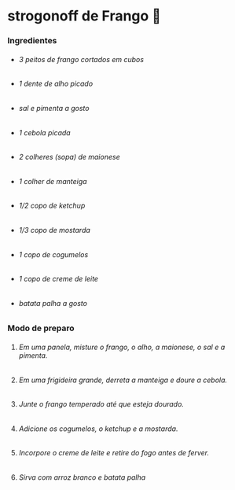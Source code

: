 # strogonoff de Frango :chicken:

### Ingredientes

- ###### 3 peitos de frango cortados em cubos

- ###### 1 dente de alho picado

- ###### sal e pimenta a gosto

- ###### 1 cebola picada

- ###### 2 colheres (sopa) de maionese

- ###### 1 colher de manteiga

- ###### 1/2 copo de ketchup

- ###### 1/3 copo de mostarda

- ###### 1 copo de cogumelos

- ###### 1 copo de creme de leite

- ###### batata palha a  gosto



### Modo de preparo

1. ###### Em uma panela, misture o frango, o alho, a maionese, o sal e a pimenta.

2. ###### Em uma frigideira grande, derreta a manteiga e doure a cebola.

3. ###### Junte o frango temperado até que esteja dourado.

4. ###### Adicione os cogumelos, o ketchup e a mostarda.

5. ###### Incorpore o creme de leite e retire do fogo antes de ferver.

6. ###### Sirva com arroz branco e batata palha